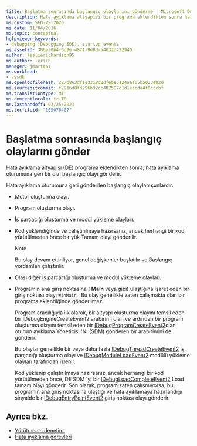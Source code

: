 ```yaml
---
title: Başlatma sonrasında başlangıç olaylarını gönderme | Microsoft Docs
description: Hata ayıklama altyapısı bir programa eklendikten sonra hata ayıklama altyapısının hata ayıklama oturumuna gönderdiği başlangıç olayları dizisi hakkında bilgi edinin.
ms.custom: SEO-VS-2020
ms.date: 11/04/2016
ms.topic: conceptual
helpviewer_keywords:
- debugging [Debugging SDK], startup events
ms.assetid: 306ea0b4-6d9e-4871-8d8d-a4032d422940
author: leslierichardson95
ms.author: lerich
manager: jmartens
ms.workload:
- vssdk
ms.openlocfilehash: 227d863df1e3318d2df6be6a24aaf05b5033e92d
ms.sourcegitcommit: f2916d8fd296b92cc402597d1d1eecda4f6cccbf
ms.translationtype: MT
ms.contentlocale: tr-TR
ms.lasthandoff: 03/25/2021
ms.locfileid: "105070407"
---
```

# <a name="send-startup-events-after-a-launch"></a>Başlatma sonrasında başlangıç olaylarını gönder
Hata ayıklama altyapısı (DE) programa eklendikten sonra, hata ayıklama oturumuna geri bir dizi başlangıç olayı gönderir.

 Hata ayıklama oturumuna geri gönderilen başlangıç olayları şunlardır:

- Motor oluşturma olayı.

- Program oluşturma olayı.

- İş parçacığı oluşturma ve modül yükleme olayları.

- Kod yüklendiğinde ve çalıştırılmaya hazırsanız, ancak herhangi bir kod yürütülmeden önce bir yük Tamam olayı gönderilir.

  > [!NOTE]
  > Bu olay devam ettiriliyor, genel değişkenler başlatılır ve Başlangıç yordamları çalıştırılır.

- Olası diğer iş parçacığı oluşturma ve modül yükleme olayları.

- Programın ana giriş noktasına ( **Main** veya gibi) ulaştığına işaret eden bir giriş noktası olayı `WinMain` . Bu olay genellikle zaten çalışmakta olan bir programa eklendiğinde gönderilmez.

  Program aracılığıyla ilk olarak, bir altyapı oluşturma olayını temsil eden bir IDebugEngineCreateEvent2 arabirimi olan ve ardından bir program oluşturma olayını temsil eden bir [IDebugProgramCreateEvent2](../../extensibility/debugger/reference/idebugprogramcreateevent2.md)olan oturum ayıklama Yöneticisi 'NI (SDM) gönderen bir [](../../extensibility/debugger/reference/idebugenginecreateevent2.md) arabirimini de gönderir.

  Bu olaylar genellikle bir veya daha fazla [IDebugThreadCreateEvent2](../../extensibility/debugger/reference/idebugthreadcreateevent2.md) iş parçacığı oluşturma olayı ve [IDebugModuleLoadEvent2](../../extensibility/debugger/reference/idebugmoduleloadevent2.md) modülü yükleme olayları tarafından izlenir.

  Kod yüklenip çalıştırılmaya hazırsanız, ancak herhangi bir kod yürütülmeden önce, DE SDM 'yi bir [IDebugLoadCompleteEvent2](../../extensibility/debugger/reference/idebugloadcompleteevent2.md) Load tamam olayı gönderir. Son olarak, program zaten çalışmıyorsa, bu, programın ana giriş noktasına ulaştığı ve hata ayıklamaya hazırlandığı sinyalde bir [IDebugEntryPointEvent2](../../extensibility/debugger/reference/idebugentrypointevent2.md) giriş noktası olayı gönderir.

## <a name="see-also"></a>Ayrıca bkz.
- [Yürütmenin denetimi](../../extensibility/debugger/control-of-execution.md)
- [Hata ayıklama görevleri](../../extensibility/debugger/debugging-tasks.md)
